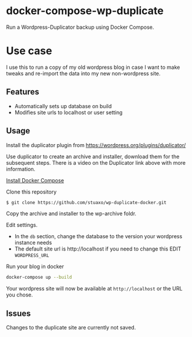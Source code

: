 # docker-compose-wp-duplicate
Run a Wordpress-Duplicator backup using Docker Compose.

# Use case

I use this to run a copy of my old wordpress blog in case I want to make tweaks and re-import the data into my new non-wordpress site.


## Features

 - Automatically sets up database on build
 - Modifies site urls to localhost or user setting

## Usage

Install the duplicator plugin from https://wordpress.org/plugins/duplicator/

Use duplicator to create an archive and installer, download them for the subsequent steps.
There is a video on the Duplicator link above with more information.

[Install Docker Compose](https://docs.docker.com/compose/install/)

Clone this repository

```sh
$ git clone https://github.com/stuaxo/wp-duplicate-docker.git
```

Copy the archive and installer to the wp-archive foldr.

Edit settings.
- In the ```db``` section, change the database to the version your wordpress instance needs
- The default site url is http://localhost if you need to change this EDIT ```WORDPRESS_URL```

Run your blog in docker  

```sh
docker-compose up --build
```

Your wordpress site will now be available at ```http://localhost``` or the URL you chose.


## Issues
Changes to the duplicate site are currently not saved.
